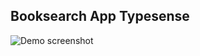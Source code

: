 ## Booksearch App Typesense

![Demo screenshot](https://user-images.githubusercontent.com/37651620/152755224-1f18d87e-35a7-4970-a221-a31fdbfc1054.png)

